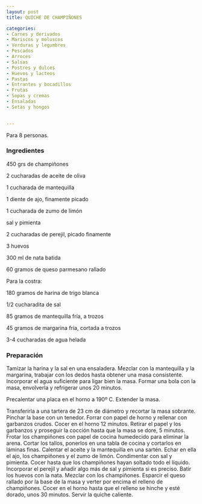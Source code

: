 ```yaml
---
layout: post
title: QUICHE DE CHAMPIÑONES

categories:
- Carnes y derivados
- Mariscos y moluscos
- Verduras y legumbres
- Pescados
- Arroces
- Salsas
- Postres y dulces
- Huevos y lacteos
- Pastas
- Entrantes y bocadillos
- Frutas
- Sopas y cremas
- Ensaladas
- Setas y hongos
 

---
```


Para 8 personas.

<h3>Ingredientes</h3>

450 grs de champiñones

2 cucharadas de aceite de oliva

1 cucharada de mantequilla

1 diente de ajo, finamente picado

1 cucharada de zumo de limón

sal y pimienta

2 cucharadas de perejil, picado finamente

3 huevos

300 ml de nata batida

60 gramos de queso parmesano rallado

Para la costra:

180 gramos de harina de trigo blanca

1/2 cucharadita de sal

85 gramos de mantequilla fría, a trozos

45 gramos de margarina fría, cortada a trozos

3-4 cucharadas de agua helada

<h3>Preparación</h3>

Tamizar la harina y la sal en una ensaladera. Mezclar con la mantequilla y la margarina, trabajar con los dedos hasta obtener una masa consistente. Incorporar el agua suficiente para ligar bien la masa. Formar una bola con la masa, envolverla y refrigerar unos 20 minutos.

Precalentar una placa en el horno a 190&ordm; C. Extender la masa.

Transferirla a una tartera de 23 cm de diámetro y recortar la masa sobrante. Pinchar la base con un tenedor. Forrar con papel de horno y rellenar con garbanzos crudos. Cocer en el horno 12 minutos. Retirar el papel y los garbanzos y proseguir la cocción hasta que la masa se dore, 5 minutos. Frotar los champiñones con papel de cocina humedecido para eliminar la arena. Cortar los tallos, ponerlos en una tabla de cocina y cortarlos en láminas finas. Calentar el aceite y la mantequilla en una sartén. Echar en ella el ajo, los champiñones y el zumo de limón. Condimentar con sal y pimienta. Cocer hasta que los champiñones hayan soltado todo el líquido. Incorporar el perejil y añadir algo más de sal y pimienta si es preciso. Batir los huevos con la nata. Mezclar con los champiñones. Esparcir el queso rallado por la base de la masa y verter por encima el relleno de champiñones. Cocer en el horno hasta que el relleno se hinche y esté dorado, unos 30 minutos. Servir la quiche caliente.

